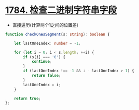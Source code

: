 
# [1784. 检查二进制字符串字段](https://leetcode-cn.com/problems/check-if-binary-string-has-at-most-one-segment-of-ones/)

- 直接遍历(计算两个1之间的位置差)

```typescript
function checkOnesSegment(s: string): boolean {

    let lastOneIndex: number = -1;

    for (let i = 0; i < s.length; ++i) {
        if (s[i] === '0') {
            continue;
        }
        if (lastOneIndex !== -1 && i - lastOneIndex > 1) {
            return false;
        }
        lastOneIndex = i;
    }

    return true;
};
```
